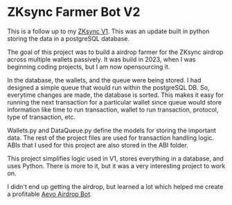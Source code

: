 # ZKsync Farmer Bot V2

This is a follow up to my [ZKsync V1](https://github.com/KichdiPatel/zksync-airdrop-farmer-v1). This was an update built in python storing the data in a postgreSQL database. 

The goal of this project was to build a airdrop farmer for the ZKsync airdrop across multiple wallets passively. It was build in 2023, when I was beginning coding projects, but I am now opensourcing it. 

In the database, the wallets, and the queue were being stored. I had designed a simple queue that would run within the postgreSQL DB. So, everytime changes are made, the database is sorted. This makes it easy for running the next transaction for a particular wallet since queue would store information like time to run transaction, wallet to run transaction, protocol, type of transaction, etc. 

Wallets.py and DataQueue.py define the models for storing the important data. The rest of the project files are used for transaction handling logic. ABIs that I used for this project are also stored in the ABI folder. 

This project simplifies logic used in V1, stores everything in a database, and uses Python. There is more to it, but it was a very interesting project to work on. 

I didn't end up getting the airdrop, but learned a lot which helped me create a profitable [Aevo Airdrop Bot](https://github.com/KichdiPatel/aevo-airdrop-farmer). 

